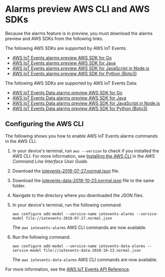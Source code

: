 # Alarms preview AWS CLI and AWS SDKs<a name="alarms-preview-SDKs"></a>

Because the alarms feature is in preview, you must download the alarms preview and AWS SDKs from the following links\.

The following AWS SDKs are supported by AWS IoT Events:
+ [AWS IoT Events alarms preview AWS SDK for Go](https://aws-iot-events.s3.amazonaws.com/sdk/AWSIoTEventsAlarmsPreviewGoSDK.zip)
+ [AWS IoT Events alarms preview AWS SDK for Java](https://aws-iot-events.s3.amazonaws.com/sdk/AWSIoTEventsAlarmsPreviewJavaSDK.zip)
+ [AWS IoT Events alarms preview AWS SDK for JavaScript in Node\.js](https://aws-iot-events.s3.amazonaws.com/sdk/AWSIoTEventsAlarmsPreviewNodeSDK.zip)
+ [AWS IoT Events alarms preview AWS SDK for Python \(Boto3\)](https://aws-iot-events.s3.amazonaws.com/sdk/AWSIoTEventsAlarmsPreviewPythonSDK.zip)

The following AWS SDKs are supported by AWS IoT Events Data:
+ [AWS IoT Events Data alarms preview AWS SDK for Go](https://aws-iot-events.s3.amazonaws.com/sdk/AWSIoTEventsDataAlarmsPreviewGoSDK.zip)
+ [AWS IoT Events Data alarms preview AWS SDK for Java](https://aws-iot-events.s3.amazonaws.com/sdk/AWSIoTEventsDataAlarmsPreviewJavaSDK.zip)
+ [AWS IoT Events Data alarms preview AWS SDK for JavaScript in Node\.js](https://aws-iot-events.s3.amazonaws.com/sdk/AWSIoTEventsDataAlarmsPreviewNodeSDK.zip)
+ [AWS IoT Events Data alarms preview AWS SDK for Python \(Boto3\)](https://aws-iot-events.s3.amazonaws.com/sdk/AWSIoTEventsDataAlarmsPreviewPythonSDK.zip)

## Configuring the AWS CLI<a name="alarms-preview-cli"></a>

The following shows you how to enable AWS IoT Events alarms commands in the AWS CLI\.

1. <a name="install-cli"></a>In your device's terminal, run `aws --version` to check if you installed the AWS CLI\. For more information, see [Installing the AWS CLI](https://docs.aws.amazon.com/cli/latest/userguide/cli-chap-install.html) in the *AWS Command Line Interface User Guide*\.

1. Download the [iotevents\-2018\-07\-27\.normal\.json](https://aws-iot-events.s3.amazonaws.com/cli/iotevents-2018-07-27.normal.json) file\.

1. Download the [iotevents\-data\-2018\-10\-23\.normal\.json](https://aws-iot-events.s3.amazonaws.com/cli/iotevents-data-2018-10-23.normal.json) file to the same folder\.

1. Navigate to the directory where you downloaded the JSON files\.

1. In your device's terminal, run the following command\.

   ```
   aws configure add-model --service-name iotevents-alarms --service-model file://iotevents-2018-07-27.normal.json
   ```

   The `aws iotevents-alarms` AWS CLI commands are now available\.

1. Run the following command\.

   ```
   aws configure add-model --service-name iotevents-data-alarms --service-model file://iotevents-data-2018-10-23.normal.json
   ```

   The `aws iotevents-data-alarms` AWS CLI commands are now available\.

For more information, see the [AWS IoT Events API Reference](https://docs.aws.amazon.com/iotevents/latest/apireference/)\.